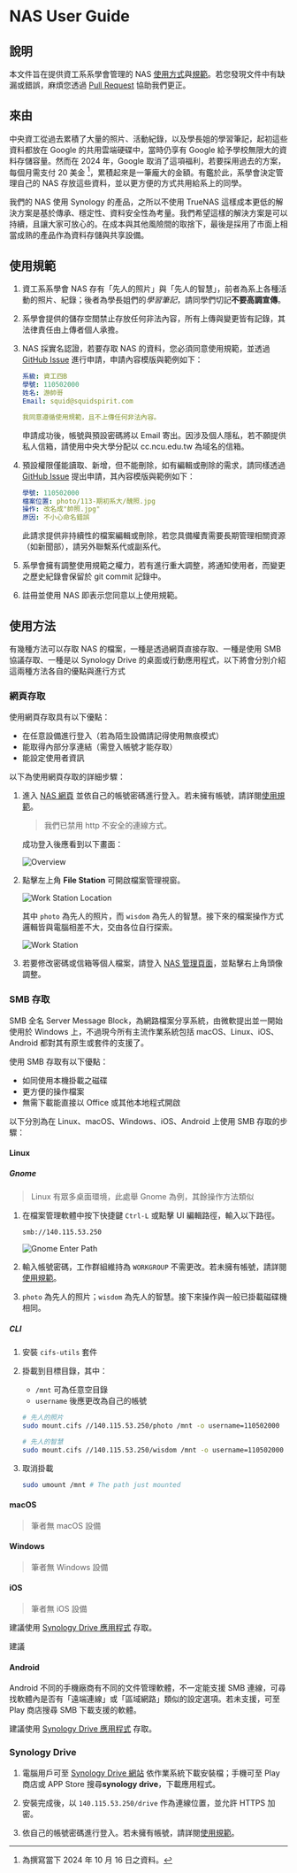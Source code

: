 # NAS User Guide

## 說明

本文件旨在提供資工系系學會管理的 NAS [使用方式](#使用方法)與[規範](#使用規範)。若您發現文件中有缺漏或錯誤，麻煩您透過 [Pull Request](https://github.com/ncu-csie-student-association/nas-user-guide/pulls) 協助我們更正。

## 來由

中央資工從過去累積了大量的照片、活動紀錄，以及學長姐的學習筆記，起初這些資料都放在 Google 的共用雲端硬碟中，當時仍享有 Google 給予學校無限大的資料存儲容量。然而在 2024 年，Google 取消了這項福利，若要採用過去的方案，每個月需支付 20 美金 [^google-workspace-price]，累積起來是一筆龐大的金額。有鑑於此，系學會決定管理自己的 NAS 存放這些資料，並以更方便的方式共用給系上的同學。

我們的 NAS 使用 Synology 的產品，之所以不使用 TrueNAS 這樣成本更低的解決方案是基於傳承、穩定性、資料安全性為考量。我們希望這樣的解決方案是可以持續，且讓大家可放心的。在成本與其他風險間的取捨下，最後是採用了市面上相當成熟的產品作為資料存儲與共享設備。

[^google-workspace-price]: 為撰寫當下 2024 年 10 月 16 日之資料。

## 使用規範

1. 資工系系學會 NAS 存有「先人的照片」與「先人的智慧」，前者為系上各種活動的照片、紀錄；後者為學長姐們的*學習筆記*，請同學們切記**不要高調宣傳**。

2. 系學會提供的儲存空間禁止存放任何非法內容，所有上傳與變更皆有記錄，其法律責任由上傳者個人承擔。

3. NAS 採實名認證，若要存取 NAS 的資料，您必須同意使用規範，並透過 [GitHub Issue](https://github.com/ncu-csie-student-association/nas-user-guide/issues/new/choose) 進行申請，申請內容模版與範例如下：

   ```yaml
   系級: 資工四B
   學號: 110502000
   姓名: 游帥哥
   Email: squid@squidspirit.com

   我同意遵循使用規範，且不上傳任何非法內容。
   ```

   申請成功後，帳號與預設密碼將以 Email 寄出。因涉及個人隱私，若不願提供私人信箱，請使用中央大學分配以 cc.ncu.edu.tw 為域名的信箱。

4. 預設權限僅能讀取、新增，但不能刪除，如有編輯或刪除的需求，請同樣透過 [GitHub Issue](https://github.com/ncu-csie-student-association/nas-user-guide/issues/new/choose) 提出申請，其內容模版與範例如下：

   ```yaml
   學號: 110502000
   檔案位置: photo/113-期初系大/醜照.jpg
   操作: 改名成"帥照.jpg"
   原因: 不小心命名錯誤
   ```

   此請求提供非持續性的檔案編輯或刪除，若您具備權責需要長期管理相關資源（如新聞部），請另外聯繫系代或副系代。

5. 系學會擁有調整使用規範之權力，若有進行重大調整，將通知使用者，而變更之歷史紀錄會保留於 git commit 記錄中。

6. 註冊並使用 NAS 即表示您同意以上使用規範。

## 使用方法

有幾種方法可以存取 NAS 的檔案，一種是透過網頁直接存取、一種是使用 SMB 協議存取、一種是以 Synology Drive 的桌面或行動應用程式，以下將會分別介紹這兩種方法各自的優點與進行方式

### 網頁存取

使用網頁存取具有以下優點：

- 在任意設備進行登入（若為陌生設備請記得使用無痕模式）
- 能取得內部分享連結（需登入帳號才能存取）
- 能設定使用者資訊

以下為使用網頁存取的詳細步驟：

1. 進入 [NAS 網頁](https://140.115.53.250/drive/) 並依自己的帳號密碼進行登入。若未擁有帳號，請詳閱[使用規範](#使用規範)。

   > 我們已禁用 http 不安全的連線方式。

   成功登入後應看到以下畫面：

   ![Overview](./image/screenshot-overview.png)

2. 點擊左上角 **File Station** 可開啟檔案管理視窗。

   ![Work Station Location](./image/screenshot-file-station-location.png)

   其中 `photo` 為先人的照片，而 `wisdom` 為先人的智慧。接下來的檔案操作方式邏輯皆與電腦相差不大，交由各位自行探索。

   ![Work Station](./image/screenshot-file-station.png)

3. 若要修改密碼或信箱等個人檔案，請登入 [NAS 管理頁面](https://140.115.53.250:5001)，並點擊右上角頭像調整。

### SMB 存取

SMB 全名 Server Message Block，為網路檔案分享系統，由微軟提出並一開始使用於 Windows 上，不過現今所有主流作業系統包括 macOS、Linux、iOS、Android 都對其有原生或套件的支援了。

使用 SMB 存取有以下優點：

- 如同使用本機掛載之磁碟
- 更方便的操作檔案
- 無需下載能直接以 Office 或其他本地程式開啟

以下分別為在 Linux、macOS、Windows、iOS、Android 上使用 SMB 存取的步驟：

#### Linux

##### Gnome

> Linux 有眾多桌面環境，此處舉 Gnome 為例，其餘操作方法類似

1. 在檔案管理軟體中按下快捷鍵 `Ctrl-L` 或點擊 UI 編輯路徑，輸入以下路徑。

   ```text
   smb://140.115.53.250
   ```

   ![Gnome Enter Path](./image/screenshot-gnome-path.png)

2. 輸入帳號密碼，工作群組維持為 `WORKGROUP` 不需更改。若未擁有帳號，請詳閱[使用規範](#使用規範)。

3. `photo` 為先人的照片；`wisdom` 為先人的智慧。接下來操作與一般已掛載磁碟機相同。

##### CLI

1. 安裝 `cifs-utils` 套件

2. 掛載到目標目錄，其中：

   - `/mnt` 可為任意空目錄
   - `username` 後應更改為自己的帳號

   ```bash
   # 先人的照片
   sudo mount.cifs //140.115.53.250/photo /mnt -o username=110502000
   ```

   ```bash
   # 先人的智慧
   sudo mount.cifs //140.115.53.250/wisdom /mnt -o username=110502000
   ```

3. 取消掛載

   ```bash
   sudo umount /mnt # The path just mounted
   ```

#### macOS

> 筆者無 macOS 設備

#### Windows

> 筆者無 Windows 設備

#### iOS

> 筆者無 iOS 設備

建議使用 [Synology Drive 應用程式](#synology-drive) 存取。

建議

#### Android

Android 不同的手機廠商有不同的文件管理軟體，不一定能支援 SMB 連線，可尋找軟體內是否有「遠端連線」或「區域網路」類似的設定選項。若未支援，可至 Play 商店搜尋 SMB 下載支援的軟體。

建議使用 [Synology Drive 應用程式](#synology-drive) 存取。

### Synology Drive

1. 電腦用戶可至 [Synology Drive 網站](https://www.synology.com/zh-tw/dsm/feature/drive) 依作業系統下載安裝檔；手機可至 Play 商店或 APP Store 搜尋**synology drive**，下載應用程式。

2. 安裝完成後，以 `140.115.53.250/drive` 作為連線位置，並允許 HTTPS 加密。

3. 依自己的帳號密碼進行登入。若未擁有帳號，請詳閱[使用規範](#使用規範)。

